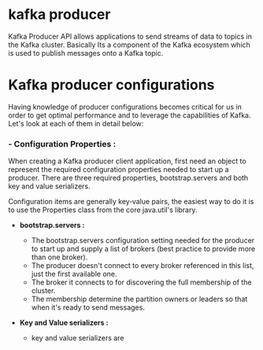 # kafka producer
Kafka Producer API allows applications to send streams of data to topics in the Kafka cluster. Basically Its a component of the Kafka ecosystem which is used to publish messages onto a Kafka topic.

# Kafka producer configurations
Having knowledge of producer configurations becomes critical for us in order to get optimal performance and to leverage the capabilities of Kafka. Let's look at each of them in detail below:

### - Configuration Properties : 
When creating a Kafka producer client application, first need an object to represent the required configuration properties needed to start up a producer. There are three required properties, bootstrap.servers and both key and value serializers.

Configuration items are generally key‑value pairs, the easiest way to do it is to use the Properties class from the core java.util's library.

 - **bootstrap.servers :** 
	 - The bootstrap.servers configuration setting needed for the producer to start up and supply a list of brokers (best practice to provide more than one broker).
	 - The producer doesn't connect to every broker referenced in this list, just the first available one.
	 - The broker it connects to for discovering the full membership of the cluster.
	 - The membership  determine the partition owners or leaders so that when it's ready to send messages.
	 
 - **Key and Value serializers :**
	 - key and value serializers are 
 

<!--stackedit_data:
eyJoaXN0b3J5IjpbNzc5Mzg4MTk0LDYxMTAwOTM2MywxMTY4ND
k4MjAyLDc1MjI0OTcxNSwtMjg4NDA2NDg3LDE2MTc0OTU3NDQs
MzYyNjE5NDgxLDE2MjQzNDMwNDAsMjAzNTgyMTUzNCwtMTI5OD
ExMjMxNCwtNDQ1MjMwNzMwLC05Njk5NTkzNiwtMTY2MDU0OTM2
OSwtMTYzNDc1MzcxNSwxMTg1NTc3MDcwLC0yMDU0NDg2NjgxLC
00NzA0NTI2MDgsNjUwODk4MTgsLTIwODg3NDY2MTIsLTIwODg3
NDY2MTJdfQ==
-->